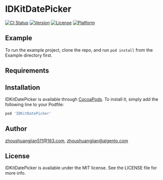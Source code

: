 # IDKitDatePicker

[![CI Status](https://img.shields.io/travis/zhoushuangjian511@163.com/IDKitDatePicker.svg?style=flat)](https://travis-ci.org/zhoushuangjian511@163.com/IDKitDatePicker)
[![Version](https://img.shields.io/cocoapods/v/IDKitDatePicker.svg?style=flat)](https://cocoapods.org/pods/IDKitDatePicker)
[![License](https://img.shields.io/cocoapods/l/IDKitDatePicker.svg?style=flat)](https://cocoapods.org/pods/IDKitDatePicker)
[![Platform](https://img.shields.io/cocoapods/p/IDKitDatePicker.svg?style=flat)](https://cocoapods.org/pods/IDKitDatePicker)

## Example

To run the example project, clone the repo, and run `pod install` from the Example directory first.

## Requirements

## Installation

IDKitDatePicker is available through [CocoaPods](https://cocoapods.org). To install
it, simply add the following line to your Podfile:

```ruby
pod 'IDKitDatePicker'
```

## Author

zhoushuangjian511@163.com, zhoushuangjian@algento.com

## License

IDKitDatePicker is available under the MIT license. See the LICENSE file for more info.
